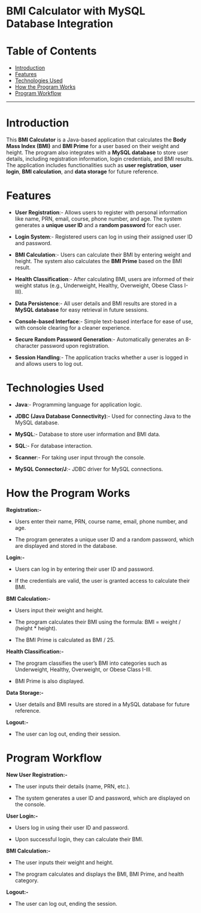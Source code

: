 # BMI Calculator with MySQL Database Integration

# Table of Contents

- [Introduction](#introduction)
- [Features](#features)
- [Technologies Used](#technologies-used)
- [How the Program Works](#how-the-program-works)
- [Program Workflow](#program-workflow)
 

---

# Introduction

This **BMI Calculator** is a Java-based application that calculates the **Body Mass Index (BMI)** and **BMI Prime** for a user based on their weight and height. The program also integrates with a **MySQL database** to store user details, including registration information, login credentials, and BMI results. The application includes functionalities such as **user registration**, **user login**, **BMI calculation**, and **data storage** for future reference.

# Features

- **User Registration**:-
   Allows users to register with personal information like name, PRN, email, course, phone number, and age. The system generates a **unique user 
   ID** and a **random password** for each user.
  
- **Login System**:-
   Registered users can log in using their assigned user ID and password.
  
- **BMI Calculation**:-
   Users can calculate their BMI by entering weight and height. The system also calculates the **BMI Prime** based on the BMI result.
  
- **Health Classification**:-
   After calculating BMI, users are informed of their weight status (e.g., Underweight, Healthy, Overweight, Obese Class I-III).
  
- **Data Persistence**:-
   All user details and BMI results are stored in a **MySQL database** for easy retrieval in future sessions.
  
- **Console-based Interface**:-
   Simple text-based interface for ease of use, with console clearing for a cleaner experience.
  
- **Secure Random Password Generation**:-
   Automatically generates an 8-character password upon registration.
  
- **Session Handling**:-
   The application tracks whether a user is logged in and allows users to log out.

# Technologies Used

- **Java**:-  Programming language for application logic.
  
- **JDBC (Java Database Connectivity)**:-  Used for connecting Java to the MySQL database.
  
- **MySQL**:-  Database to store user information and BMI data.
  
- **SQL**:-  For database interaction.
  
- **Scanner**:-  For taking user input through the console.
  
- **MySQL Connector/J**:-  JDBC driver for MySQL connections.


# How the Program Works


**Registration:-**

- Users enter their name, PRN, course name, email, phone number, and age.
  
- The program generates a unique user ID and a random password, which are displayed and stored in the database.
  

**Login:-**

- Users can log in by entering their user ID and password.

- If the credentials are valid, the user is granted access to calculate their BMI.


**BMI Calculation:-**


- Users input their weight and height.
  
- The program calculates their BMI using the formula: BMI = weight / (height * height).
  
- The BMI Prime is calculated as BMI / 25.


**Health Classification:-**


- The program classifies the user’s BMI into categories such as Underweight, Healthy, Overweight, or Obese Class I-III.
  
- BMI Prime is also displayed.


**Data Storage:-**

- User details and BMI results are stored in a MySQL database for future reference.


**Logout:-**

- The user can log out, ending their session.



# Program Workflow


**New User Registration:-**

- The user inputs their details (name, PRN, etc.).
  
- The system generates a user ID and password, which are displayed on the console.

**User Login:-**

- Users log in using their user ID and password.
  
- Upon successful login, they can calculate their BMI.

**BMI Calculation:-**

- The user inputs their weight and height.
  
- The program calculates and displays the BMI, BMI Prime, and health category.

**Logout:-**

- The user can log out, ending the session.

  
